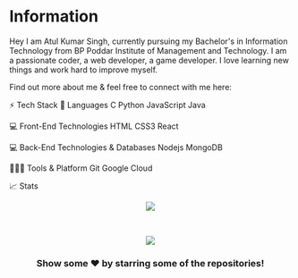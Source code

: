 # Information
Hey I am Atul Kumar Singh, currently pursuing my Bachelor's in Information Technology from BP Poddar Institute of Management and Technology. I am a passionate coder, a web developer, a game developer. I love learning new things and work hard to improve myself.

Find out more about me & feel free to connect with me here:

⚡ Tech Stack
🚀 Languages
C  Python JavaScript Java

💻 Front-End Technologies
HTML CSS3 React

💻 Back-End Technologies & Databases
Nodejs MongoDB

🧑🏻‍💻 Tools & Platform
Git Google Cloud

📈 Stats
<!-- <p align="center"><img align="center" src="https://github-readme-streak-stats.herokuapp.com/?user=atul2001singh"  /></a> </p> -->

<p align="center"><img align="center" src="https://github-readme-stats.vercel.app/api?username=atul2001singh&show_icons=true&theme=radical&title_color=fff&icon_color=79ff97&text_color=9f9f9f&bg_color=151515"  /></a> </p>

<br>
<p align="center"><img align="center" src="https://github-readme-stats.vercel.app/api?username=nandybishal23&show_icons=true&theme=radical&title_color=fff&icon_color=79ff97&text_color=9f9f9f&bg_color=151515"  /></a> </p>

<!-- [![Ashutosh's github activity graph](https://activity-graph.herokuapp.com/graph?username=atul2001singh&theme=dracula)](https://github.com/ashutosh00710/github-readme-activity-graph) -->

<div align="center">

### Show some ❤️ by starring some of the repositories!

</div>
